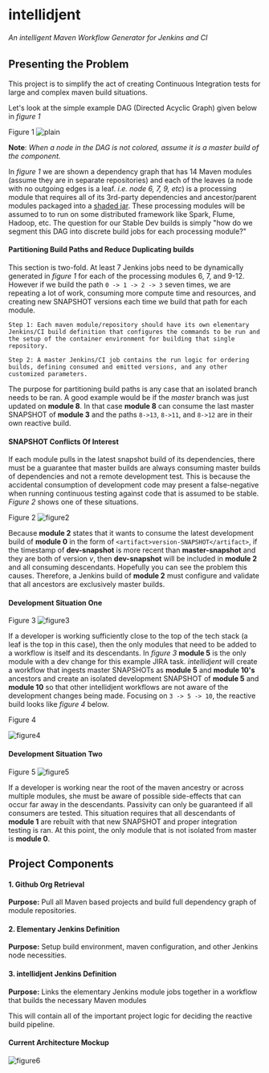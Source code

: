 # intellidjent
###### An intelligent Maven Workflow Generator for Jenkins and CI


## Presenting the Problem

This project is to simplify the act of creating Continuous Integration tests for large and complex maven build situations.

Let's look at the simple example DAG (Directed Acyclic Graph) given below in *figure 1*

Figure 1
![plain]

**Note**: *When a node in the DAG is not colored, assume it is a master build of the component.*

In *figure 1* we are shown a dependency graph that has 14 Maven modules (assume they are in separate repositories) and each of the leaves (a node with no outgoing edges is a leaf. *i.e. node 6, 7, 9, etc*) is a processing module that requires all of its 3rd-party dependencies and ancestor/parent modules packaged into a [shaded jar](https://maven.apache.org/plugins/maven-shade-plugin/). These processing modules will be assumed to to run on some distributed framework like Spark, Flume, Hadoop, etc. The question for our Stable Dev builds is simply "how do we segment this DAG into discrete build jobs for each processing module?"

#### Partitioning Build Paths and Reduce Duplicating builds

This section is two-fold. At least 7 Jenkins jobs need to be dynamically generated in *figure 1* for each of the processing modules 6, 7, and 9-12. However if we build the path `0 -> 1 -> 2 -> 3` seven times, we are repeating a lot of work, consuming more compute time and resources, and creating new SNAPSHOT versions each time we build that path for each module.
```
Step 1: Each maven module/repository should have its own elementary Jenkins/CI build definition that configures the commands to be run and the setup of the container environment for building that single repository.

Step 2: A master Jenkins/CI job contains the run logic for ordering builds, defining consumed and emitted versions, and any other customized parameters.
```

The purpose for partitioning build paths is any case that an isolated branch needs to be ran. A good example would be if the *master* branch was just updated on **module 8**. In that case **module 8** can consume the last master SNAPSHOT of **module 3** and the paths `8->13`, `8->11`, and `8->12` are in their own reactive build.

#### SNAPSHOT Conflicts Of Interest

If each module pulls in the latest snapshot build of its dependencies, there must be a guarantee that master builds are always consuming master builds of dependencies and not a remote development test. This is because the accidental consumption of development code may present a false-negative when running continuous testing against code that is assumed to be stable. *Figure 2* shows one of these situations.

Figure 2
![figure2]

Because **module 2** states that it wants to consume the latest development build of **module 0** in the form of `<artifact>version-SNAPSHOT</artifact>`, if the timestamp of **dev-snapshot** is more recent than **master-snapshot** and they are both of version *v*, then **dev-snapshot** will be included in **module 2** and all consuming descendants. Hopefully you can see the problem this causes. Therefore, a Jenkins build of **module 2** must configure and validate that all ancestors are exclusively master builds.

#### Development Situation One
Figure 3
![figure3]

If a developer is working sufficiently close to the top of the tech stack (a leaf is the top in this case), then the only modules that need to be added to a workflow is itself and its descendants. In *figure 3* **module 5** is the only module with a dev change for this example JIRA task. *intellidjent* will create a workflow that ingests master SNAPSHOTs as **module 5** and **module 10's** ancestors and create an isolated development SNAPSHOT of **module 5** and **module 10** so that other intellidjent workflows are not aware of the development changes being made. Focusing on `3 -> 5 -> 10`, the reactive build looks like *figure 4* below.

Figure 4

![figure4]




#### Development Situation Two
Figure 5
![figure5]

If a developer is working near the root of the maven ancestry or across multiple modules, she must be aware of possible side-effects that can occur far away in the descendants. Passivity can only be guaranteed if all consumers are tested. This situation requires that all descendants of **module 1** are rebuilt with that new SNAPSHOT and proper integration testing is ran. At this point, the only module that is not isolated from master is **module 0**.


## Project Components

#### 1. Github Org Retrieval

**Purpose:**
Pull all Maven based projects and build full dependency graph of module repositories.

#### 2. Elementary Jenkins Definition

**Purpose:**
Setup build environment, maven configuration, and other Jenkins node necessities.

#### 3. intellidjent Jenkins Definition

**Purpose:**
Links the elementary Jenkins module jobs together in a workflow that builds the necessary Maven modules

This will contain all of the important project logic for deciding the reactive build pipeline.


#### Current Architecture Mockup

![figure6]

[plain]: https://raw.githubusercontent.com/SpaceRangerWes/intellidjent/master/docs/test.png
[figure2]: https://raw.githubusercontent.com/SpaceRangerWes/intellidjent/master/docs/test_one_node_with_two_sources.png
[figure3]: https://raw.githubusercontent.com/SpaceRangerWes/intellidjent/master/docs/test_with_dev_2_colors.png
[figure4]: https://raw.githubusercontent.com/SpaceRangerWes/intellidjent/master/docs/Jenkins-Reaction.png
[figure5]: https://raw.githubusercontent.com/SpaceRangerWes/intellidjent/master/docs/test_with_dev_colors.png
[figure6]: https://raw.githubusercontent.com/SpaceRangerWes/intellidjent/master/docs/intellidjent_alpha_without_workflow_builder.png
